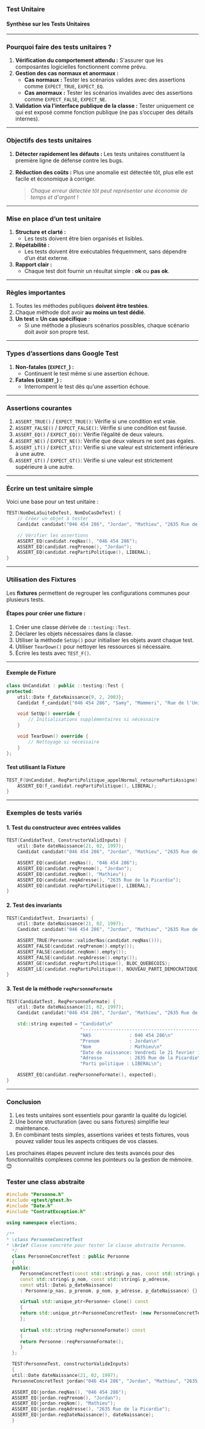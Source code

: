 ### Test Unitaire

#### **Synthèse sur les Tests Unitaires**

---

### **Pourquoi faire des tests unitaires ?**
1. **Vérification du comportement attendu :** S'assurer que les composantes logicielles fonctionnent comme prévu.
2. **Gestion des cas normaux et anormaux :**
   - **Cas normaux :** Tester les scénarios valides avec des assertions comme `EXPECT_TRUE`, `EXPECT_EQ`.
   - **Cas anormaux :** Tester les scénarios invalides avec des assertions comme `EXPECT_FALSE`, `EXPECT_NE`.
3. **Validation via l'interface publique de la classe :** Tester uniquement ce qui est exposé comme fonction publique (ne pas s’occuper des détails internes).

---

### **Objectifs des tests unitaires**
1. **Détecter rapidement les défauts :** Les tests unitaires constituent la première ligne de défense contre les bugs.
2. **Réduction des coûts :** Plus une anomalie est détectée tôt, plus elle est facile et économique à corriger.

   > *Chaque erreur détectée tôt peut représenter une économie de temps et d'argent !*

---

### **Mise en place d’un test unitaire**
1. **Structure et clarté :**
   - Les tests doivent être bien organisés et lisibles.
2. **Répétabilité :**
   - Les tests doivent être exécutables fréquemment, sans dépendre d’un état externe.
3. **Rapport clair :**
   - Chaque test doit fournir un résultat simple : **ok** ou **pas ok**.

---

### **Règles importantes**
1. Toutes les méthodes publiques **doivent être testées**.
2. Chaque méthode doit avoir **au moins un test dédié**.
3. **Un test = Un cas spécifique** :
   - Si une méthode a plusieurs scénarios possibles, chaque scénario doit avoir son propre test.

---

### **Types d’assertions dans Google Test**
1. **Non-fatales (`EXPECT_`) :**
   - Continuent le test même si une assertion échoue.
2. **Fatales (`ASSERT_`) :**
   - Interrompent le test dès qu’une assertion échoue.

---

### **Assertions courantes**
1. `ASSERT_TRUE()` / `EXPECT_TRUE()`: Vérifie si une condition est vraie.
2. `ASSERT_FALSE()` / `EXPECT_FALSE()`: Vérifie si une condition est fausse.
3. `ASSERT_EQ()` / `EXPECT_EQ()`: Vérifie l’égalité de deux valeurs.
4. `ASSERT_NE()` / `EXPECT_NE()`: Vérifie que deux valeurs ne sont pas égales.
5. `ASSERT_LT()` / `EXPECT_LT()`: Vérifie si une valeur est strictement inférieure à une autre.
6. `ASSERT_GT()` / `EXPECT_GT()`: Vérifie si une valeur est strictement supérieure à une autre.

---

### **Écrire un test unitaire simple**

Voici une base pour un test unitaire :
```c++
TEST(NomDeLaSuiteDeTest, NomDuCasDeTest) {
    // Créer un objet à tester
    Candidat candidat("046 454 286", "Jordan", "Mathieu", "2635 Rue de la Picardie", dateNaissance, LIBERAL);

    // Vérifier les assertions
    ASSERT_EQ(candidat.reqNas(), "046 454 286");
    ASSERT_EQ(candidat.reqPrenom(), "Jordan");
    ASSERT_EQ(candidat.reqPartiPolitique(), LIBERAL);
}
```

---

### **Utilisation des Fixtures**
Les **fixtures** permettent de regrouper les configurations communes pour plusieurs tests.

#### Étapes pour créer une fixture :
1. Créer une classe dérivée de `::testing::Test`.
2. Déclarer les objets nécessaires dans la classe.
3. Utiliser la méthode `SetUp()` pour initialiser les objets avant chaque test.
4. Utiliser `TearDown()` pour nettoyer les ressources si nécessaire.
5. Écrire les tests avec `TEST_F()`.

---

#### **Exemple de Fixture**
```c++
class UnCandidat : public ::testing::Test {
protected:
    util::Date f_dateNaissance{9, 2, 2003};
    Candidat f_candidat{"046 454 286", "Samy", "Mammeri", "Rue de l'Université", f_dateNaissance, LIBERAL};

    void SetUp() override {
        // Initialisations supplémentaires si nécessaire
    }

    void TearDown() override {
        // Nettoyage si nécessaire
    }
};
```

#### **Test utilisant la Fixture**
```c++
TEST_F(UnCandidat, ReqPartiPolitique_appelNormal_retournePartiAssigne) {
    ASSERT_EQ(f_candidat.reqPartiPolitique(), LIBERAL);
}
```

---

### **Exemples de tests variés**

#### 1. **Test du constructeur avec entrées valides**
```c++
TEST(CandidatTest, ConstructorValidInputs) {
    util::Date dateNaissance(21, 02, 1997);
    Candidat candidat("046 454 286", "Jordan", "Mathieu", "2635 Rue de la Picardie", dateNaissance, LIBERAL);

    ASSERT_EQ(candidat.reqNas(), "046 454 286");
    ASSERT_EQ(candidat.reqPrenom(), "Jordan");
    ASSERT_EQ(candidat.reqNom(), "Mathieu");
    ASSERT_EQ(candidat.reqAdresse(), "2635 Rue de la Picardie");
    ASSERT_EQ(candidat.reqPartiPolitique(), LIBERAL);
}
```

#### 2. **Test des invariants**
```c++
TEST(CandidatTest, Invariants) {
    util::Date dateNaissance(21, 02, 1997);
    Candidat candidat("046 454 286", "Jordan", "Mathieu", "2635 Rue de la Picardie", dateNaissance, LIBERAL);

    ASSERT_TRUE(Personne::validerNas(candidat.reqNas()));
    ASSERT_FALSE(candidat.reqPrenom().empty());
    ASSERT_FALSE(candidat.reqNom().empty());
    ASSERT_FALSE(candidat.reqAdresse().empty());
    ASSERT_GE(candidat.reqPartiPolitique(), BLOC_QUEBECOIS);
    ASSERT_LE(candidat.reqPartiPolitique(), NOUVEAU_PARTI_DEMOCRATIQUE);
}
```

#### 3. **Test de la méthode `reqPersonneFormate`**
```c++
TEST(CandidatTest, ReqPersonneFormate) {
    util::Date dateNaissance(21, 02, 1997);
    Candidat candidat("046 454 286", "Jordan", "Mathieu", "2635 Rue de la Picardie", dateNaissance, LIBERAL);

    std::string expected = "Candidat\n"
                           "----------------------------------------------\n"
                           "NAS              : 046 454 286\n"
                           "Prenom           : Jordan\n"
                           "Nom              : Mathieu\n"
                           "Date de naissance: Vendredi le 21 fevrier 1997\n"
                           "Adresse          : 2635 Rue de la Picardie\n"
                           "Parti politique : LIBERAL\n";

    ASSERT_EQ(candidat.reqPersonneFormate(), expected);
}
```

---

### **Conclusion**
1. Les tests unitaires sont essentiels pour garantir la qualité du logiciel.
2. Une bonne structuration (avec ou sans fixtures) simplifie leur maintenance.
3. En combinant tests simples, assertions variées et tests fixtures, vous pouvez valider tous les aspects critiques de vos classes.

Les prochaines étapes peuvent inclure des tests avancés pour des fonctionnalités complexes comme les pointeurs ou la gestion de mémoire. 😊


### **Tester une class abstraite** 

```c++
#include "Personne.h"
#include <gtest/gtest.h>
#include "Date.h"
#include "ContratException.h"

using namespace elections;

/**
* \class PersonneConcretTest
* \brief Classe concrète pour tester la classe abstraite Personne.
  */
  class PersonneConcretTest : public Personne
  {
  public:
     PersonneConcretTest(const std::string& p_nas, const std::string& p_prenom,
     const std::string& p_nom, const std::string& p_adresse,
     const util::Date& p_dateNaissance)
     : Personne(p_nas, p_prenom, p_nom, p_adresse, p_dateNaissance) {}

     virtual std::unique_ptr<Personne> clone() const
     {
     return std::unique_ptr<PersonneConcretTest> (new PersonneConcretTest(*this));
     };
     
     virtual std::string reqPersonneFormate() const
     {
     return Personne::reqPersonneFormate();
     }
  };

  TEST(PersonneTest, constructorValideInputs)
  {
  util::Date dateNaissance(21, 02, 1997);
  PersonneConcretTest jordan("046 454 286", "Jordan", "Mathieu", "2635 Rue de la Picardie", dateNaissance);

  ASSERT_EQ(jordan.reqNas(), "046 454 286");
  ASSERT_EQ(jordan.reqPrenom(), "Jordan");
  ASSERT_EQ(jordan.reqNom(), "Mathieu");
  ASSERT_EQ(jordan.reqAdresse(), "2635 Rue de la Picardie");
  ASSERT_EQ(jordan.reqDateNaissance(), dateNaissance);
  }
```